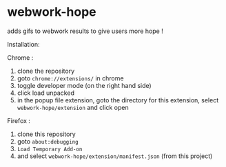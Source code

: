 # webwork-hope

adds gifs to webwork results to give users more hope !

Installation:

Chrome :

1. clone the repository
2. goto `chrome://extensions/` in chrome
3. toggle developer mode (on the right hand side)
4. click load unpacked
5. in the popup file extension, goto the directory for this extension, select `webwork-hope/extension` and click open

Firefox :
1. clone this repository
2. goto `about:debugging`
3. `Load Temporary Add-on`
4. and select `webwork-hope/extension/manifest.json` (from this project)
